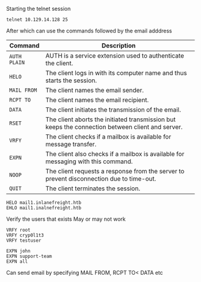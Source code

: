 
Starting the telnet session 
```shell-session
telnet 10.129.14.128 25
```

  After which can use the commands followed by the email adddress

|**Command**|**Description**|
|---|---|
|`AUTH PLAIN`|AUTH is a service extension used to authenticate the client.|
|`HELO`|The client logs in with its computer name and thus starts the session.|
|`MAIL FROM`|The client names the email sender.|
|`RCPT TO`|The client names the email recipient.|
|`DATA`|The client initiates the transmission of the email.|
|`RSET`|The client aborts the initiated transmission but keeps the connection between client and server.|
|`VRFY`|The client checks if a mailbox is available for message transfer.|
|`EXPN`|The client also checks if a mailbox is available for messaging with this command.|
|`NOOP`|The client requests a response from the server to prevent disconnection due to time-out.|
|`QUIT`|The client terminates the session.|

```
HELO mail1.inlanefreight.htb 
EHLO mail1.inalnefreight.htb
```

Verify the users that exists 
May or may not work 
```
VRFY root
VRFY cryp0l1t3
VRFY testuser

EXPN john 
EXPN support-team
EXPN all
```

Can send email by specifying MAIL FROM, RCPT TO< DATA etc 
